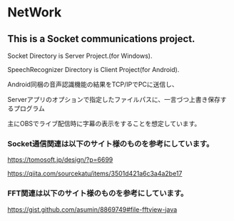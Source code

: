 # NetWork
## This is a Socket communications project.

Socket Directory is Server Project.(for Windows).

SpeechRecognizer Directory is Client Project(for Android).

Android同梱の音声認識機能の結果をTCP/IPでPCに送信し、

Serverアプリのオプションで指定したファイルパスに、一言づつ上書き保存するプログラム

主にOBSでライブ配信時に字幕の表示をすることを想定しています。


### Socket通信関連は以下のサイト様のものを参考にしています。

https://tomosoft.jp/design/?p=6699

https://qiita.com/sourcekatu/items/3501d421a6c3a4a2be17

### FFT関連は以下のサイト様のものを参考にしています。

https://gist.github.com/asumin/8869749#file-fftview-java
